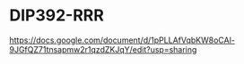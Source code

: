 # DIP392-RRR

https://docs.google.com/document/d/1pPLLAfVqbKW8oCAl-9JGfQZ71tnsapmw2r1qzdZKJqY/edit?usp=sharing
